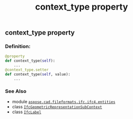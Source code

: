 ﻿---
title: context_type property
second_title: Aspose.CAD for Python via .NET API References
description: 
type: docs
weight: 50
url: /python-net/aspose.cad.fileformats.ifc.ifc4.entities/ifcgeometricrepresentationsubcontext/context_type/
is_root: false
---

## context_type property

### Definition:
```python
@property
def context_type(self):
    ...
@context_type.setter
def context_type(self, value):
    ...
```

### See Also
* module [`aspose.cad.fileformats.ifc.ifc4.entities`](../../)
* class [`IfcGeometricRepresentationSubContext`](/cad/python-net/aspose.cad.fileformats.ifc.ifc4.entities/ifcgeometricrepresentationsubcontext)
* class [`IfcLabel`](/cad/python-net/aspose.cad.fileformats.ifc.ifc4.types/ifclabel)

